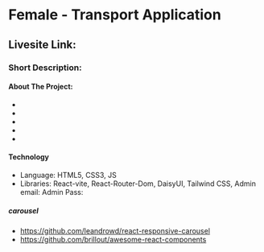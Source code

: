 # Female - Transport Application

## Livesite Link: 

### Short Description:

#### About The Project:

-
-
-
-
-

#### Technology

- Language: HTML5, CSS3, JS
- Libraries: React-vite, React-Router-Dom, DaisyUI, Tailwind CSS,
  Admin email:
  Admin Pass:

##### carousel

- https://github.com/leandrowd/react-responsive-carousel
- https://github.com/brillout/awesome-react-components
 <!-- "react-tabs": "^6.0.1", -->
  <!-- "recharts": "^2.10.1", -->
  <!-- const Review = ({ item }) => {
      const { id, name, img, review, star, } = item; -->
<!-- // const primeCars = data.filter(item => item.catagory === 'prime'); -->
<!-- // setCarItems(primeCars); -->
